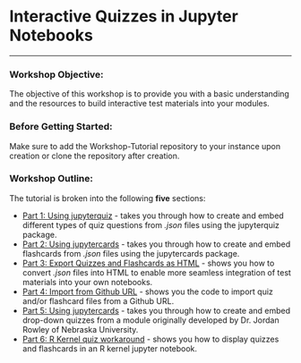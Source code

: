 # Interactive Quizzes in Jupyter Notebooks
---------------------------------
### Workshop Objective:
The objective of this workshop is to provide you with a basic understanding and the resources to build interactive test materials into your modules.

### Before Getting Started:
Make sure to add the Workshop-Tutorial repository to your instance upon creation or clone the repository after creation.

### Workshop Outline: 
The tutorial is broken into the following **five** sections:
- <u>Part 1: Using jupyterquiz</u> - takes you through how to create and embed different types of quiz questions from *.json* files using the jupyterquiz package.
- <u>Part 2: Using jupytercards</u> - takes you through how to create and embed flashcards from *.json* files using the jupytercards package.
- <u>Part 3: Export Quizzes and Flashcards as HTML</u> - shows you how to convert *.json* files into HTML to enable more seamless integration of test materials into your own notebooks.
- <u>Part 4: Import from Github URL</u> - shows you the code to import quiz and/or flashcard files from a Github URL.
- <u>Part 5: Using jupytercards</u> - takes you through how to create and embed drop-down quizzes from a module originally developed by Dr. Jordan Rowley of Nebraska University.
- <u>Part 6: R Kernel quiz workaround</u> - shows you how to display quizzes and flashcards in an R kernel jupyter notebook.
